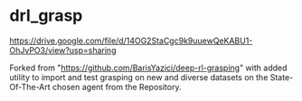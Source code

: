 # drl_grasp

https://drive.google.com/file/d/14OG2StaCgc9k9uuewQeKABU1-OhJvPO3/view?usp=sharing


Forked from "https://github.com/BarisYazici/deep-rl-grasping" with added utility to import and test grasping on new and diverse datasets on the State-Of-The-Art chosen agent from the Repository.
